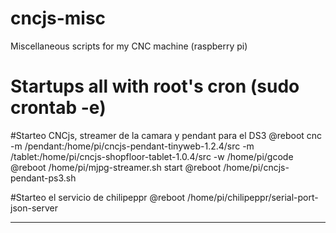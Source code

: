 # cncjs-misc

Miscellaneous scripts for my CNC machine (raspberry pi)



# Startups all with root's cron (sudo crontab -e)

#Starteo CNCjs, streamer de la camara y pendant para el DS3
@reboot cnc -m /pendant:/home/pi/cncjs-pendant-tinyweb-1.2.4/src -m /tablet:/home/pi/cncjs-shopfloor-tablet-1.0.4/src -w /home/pi/gcode
@reboot /home/pi/mjpg-streamer.sh start
@reboot /home/pi/cncjs-pendant-ps3.sh

#Starteo el servicio de chilipeppr
@reboot /home/pi/chilipeppr/serial-port-json-server

---------


